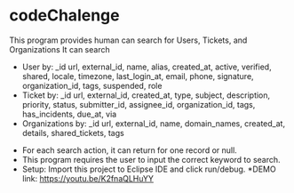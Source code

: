 # codeChalenge
This program provides human can search for Users, Tickets, and Organizations
It can search 
- User by:
	  _id
	  url,
	  external_id,
	  name,
	  alias,
	  created_at,
	  active,
	  verified,
	  shared,
	  locale,
	  timezone,
	  last_login_at,
	  email,
	  phone,
	  signature,
	  organization_id,
	  tags,
	  suspended,
	  role
- Ticket by:
 	  _id
	  url,
	  external_id,
	  created_at,
	  type,
	  subject,
	  description,
	  priority,
	  status,
	  submitter_id,
	  assignee_id,
	  organization_id,
	  tags,
	  has_incidents,
	  due_at,
	  via
- Organizations by:
 	  _id
	  url,
	  external_id,
	  name,
	  domain_names,
	  created_at,
	  details,
	  shared_tickets,
	  tags
* For each search action, it can return for one record or null.
* This program requires the user to input the correct keyword to search.
* Setup:
Import this project to Eclipse IDE and click run/debug.
*DEMO link:
https://youtu.be/K2fnaQLHuYY
